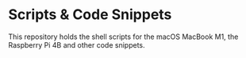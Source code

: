 # Scripts & Code Snippets
This repository holds the shell scripts for the macOS MacBook M1, the Raspberry Pi 4B and other code snippets.
